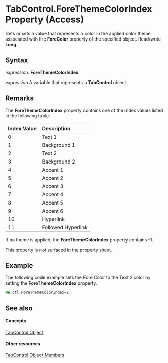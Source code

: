 
# TabControl.ForeThemeColorIndex Property (Access)

Gets or sets a value that represents a color in the applied color theme associated with the  **ForeColor** property of the specified object. Read/write **Long**.


## Syntax

 _expression_. **ForeThemeColorIndex**

 _expression_ A variable that represents a **TabControl** object.


## Remarks

The  **ForeThemeColorIndex** property contains one of the index values listed in the following table.



|**Index Value**|**Description**|
|:-----|:-----|
|0|Text 1|
|1|Background 1|
|2|Text 2|
|3|Background 2|
|4|Accent 1|
|5|Accent 2|
|6|Accent 3|
|7|Accent 4|
|8|Accent 5|
|9|Accent 6|
|10|Hyperlink|
|11|Followed Hyperlink|
If no theme is applied, the  **ForeThemeColorIndex** property contains -1.

This property is not surfaced in the property sheet.


## Example

The following code example sets the Fore Color to the Text 2 color by setting the  **ForeThemeColorIndex** property.


```vb
Me.ctl.ForeThemeColorIndex=2
```


## See also


#### Concepts


[TabControl Object](05f7de7b-8665-df6d-3fbb-47f8547d3baf.md)
#### Other resources


[TabControl Object Members](d6de9ec4-e7f9-5c26-d750-d7c134ec9fb0.md)

